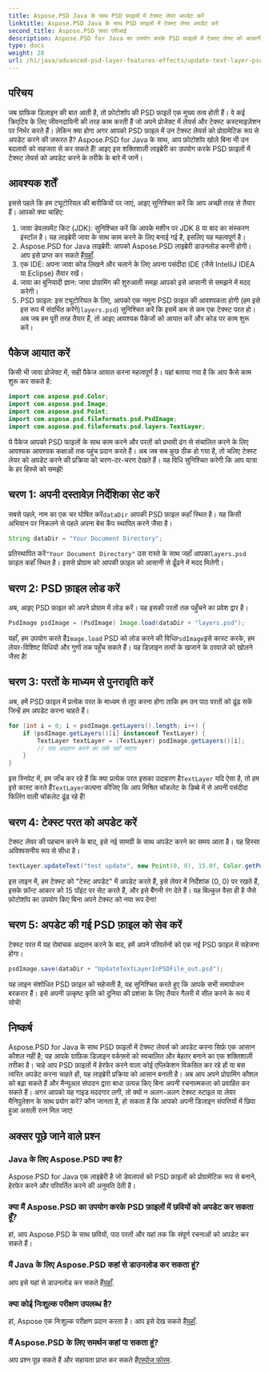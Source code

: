 ```yaml
---
title: Aspose.PSD Java के साथ PSD फ़ाइलों में टेक्स्ट लेयर अपडेट करें
linktitle: Aspose.PSD Java के साथ PSD फ़ाइलों में टेक्स्ट लेयर अपडेट करें
second_title: Aspose.PSD जावा एपीआई
description: Aspose.PSD for Java का उपयोग करके PSD फ़ाइलों में टेक्स्ट लेयर को आसानी से अपडेट करना सीखें। सहज टेक्स्ट संपादन के लिए हमारे चरण-दर-चरण गाइड का पालन करें।
type: docs
weight: 28
url: /hi/java/advanced-psd-layer-features-effects/update-text-layer-psd-files/
---
```

## परिचय
जब ग्राफिक डिज़ाइन की बात आती है, तो फ़ोटोशॉप की PSD फ़ाइलें एक मुख्य तत्व होती हैं। वे कई क्रिएटिव के लिए जीवनदायिनी की तरह काम करती हैं जो अपने प्रोजेक्ट में लेयर्स और टेक्स्ट कस्टमाइज़ेशन पर निर्भर करते हैं। लेकिन क्या होगा अगर आपको PSD फ़ाइल में उन टेक्स्ट लेयर्स को प्रोग्रामेटिक रूप से अपडेट करने की ज़रूरत है? Aspose.PSD for Java के साथ, आप फ़ोटोशॉप खोले बिना भी उन बदलावों को सहजता से कर सकते हैं! आइए इस शक्तिशाली लाइब्रेरी का उपयोग करके PSD फ़ाइलों में टेक्स्ट लेयर्स को अपडेट करने के तरीके के बारे में जानें।
## आवश्यक शर्तें
इससे पहले कि हम ट्यूटोरियल की बारीकियों पर जाएं, आइए सुनिश्चित करें कि आप अच्छी तरह से तैयार हैं। आपको क्या चाहिए:
1. जावा डेवलपमेंट किट (JDK): सुनिश्चित करें कि आपके मशीन पर JDK 8 या बाद का संस्करण इंस्टॉल है। यह लाइब्रेरी जावा के साथ काम करने के लिए बनाई गई है, इसलिए यह महत्वपूर्ण है।
2. Aspose.PSD for Java लाइब्रेरी: आपको Aspose.PSD लाइब्रेरी डाउनलोड करनी होगी। आप इसे प्राप्त कर सकते हैं[यहाँ](https://releases.aspose.com/psd/java/). 
3. एक IDE: अपना जावा कोड लिखने और चलाने के लिए अपना पसंदीदा IDE (जैसे IntelliJ IDEA या Eclipse) तैयार रखें।
4. जावा का बुनियादी ज्ञान: जावा प्रोग्रामिंग की शुरुआती समझ आपको इसे आसानी से समझने में मदद करेगी।
5.  PSD फ़ाइल: इस ट्यूटोरियल के लिए, आपको एक नमूना PSD फ़ाइल की आवश्यकता होगी (हम इसे इस रूप में संदर्भित करेंगे)`layers.psd`) सुनिश्चित करें कि इसमें कम से कम एक टेक्स्ट परत हो।
अब जब हम पूरी तरह तैयार हैं, तो आइए आवश्यक पैकेजों को आयात करें और कोड पर काम शुरू करें।
## पैकेज आयात करें
किसी भी जावा प्रोजेक्ट में, सही पैकेज आयात करना महत्वपूर्ण है। यहां बताया गया है कि आप कैसे काम शुरू कर सकते हैं:
```java
import com.aspose.psd.Color;
import com.aspose.psd.Image;
import com.aspose.psd.Point;
import com.aspose.psd.fileformats.psd.PsdImage;
import com.aspose.psd.fileformats.psd.layers.TextLayer;
```
ये पैकेज आपको PSD फाइलों के साथ काम करने और परतों को प्रभावी ढंग से संचालित करने के लिए आवश्यक आवश्यक कक्षाओं तक पहुंच प्रदान करते हैं।
अब जब सब कुछ ठीक हो गया है, तो चलिए टेक्स्ट लेयर को अपडेट करने की प्रक्रिया को चरण-दर-चरण देखते हैं। यह विधि सुनिश्चित करेगी कि आप यात्रा के हर हिस्से को समझें!
## चरण 1: अपनी दस्तावेज़ निर्देशिका सेट करें
सबसे पहले, नाम का एक चर घोषित करें`dataDir` आपकी PSD फ़ाइल कहाँ स्थित है। यह किसी अभियान पर निकलने से पहले अपना बेस कैंप स्थापित करने जैसा है।
```java
String dataDir = "Your Document Directory";
```
 प्रतिस्थापित करें`"Your Document Directory"` उस रास्ते के साथ जहाँ आपका`layers.psd` फ़ाइल कहाँ स्थित है। इससे प्रोग्राम को आपकी फ़ाइल को आसानी से ढूँढने में मदद मिलेगी।
## चरण 2: PSD फ़ाइल लोड करें
अब, आइए PSD फ़ाइल को अपने प्रोग्राम में लोड करें। यह इसकी परतों तक पहुँचने का प्रवेश द्वार है।
```java
PsdImage psdImage = (PsdImage) Image.load(dataDir + "layers.psd");
```
 यहाँ, हम उपयोग करते हैं`Image.load` PSD को लोड करने की विधि`PsdImage`इसे कास्ट करके, हम लेयर-विशिष्ट विधियों और गुणों तक पहुँच सकते हैं। यह डिज़ाइन तत्वों के खजाने के दरवाज़े को खोलने जैसा है!
## चरण 3: परतों के माध्यम से पुनरावृति करें
अब, हमें PSD फ़ाइल में प्रत्येक परत के माध्यम से लूप करना होगा ताकि हम उन पाठ परतों को ढूंढ सकें जिन्हें हम अपडेट करना चाहते हैं। 
```java
for (int i = 0; i < psdImage.getLayers().length; i++) {
    if (psdImage.getLayers()[i] instanceof TextLayer) {
        TextLayer textLayer = (TextLayer) psdImage.getLayers()[i];
        // पाठ अद्यतन करने का तर्क यहाँ जाएगा
    }
}
```
 इस स्निपेट में, हम जाँच कर रहे हैं कि क्या प्रत्येक परत इसका उदाहरण है`TextLayer` यदि ऐसा है, तो हम इसे कास्ट करते हैं`TextLayer`कल्पना कीजिए कि आप मिश्रित चॉकलेट के डिब्बे में से अपनी पसंदीदा फिलिंग वाली चॉकलेट ढूंढ रहे हैं!
## चरण 4: टेक्स्ट परत को अपडेट करें
टेक्स्ट लेयर की पहचान करने के बाद, इसे नई सामग्री के साथ अपडेट करने का समय आता है। यह हिस्सा अविश्वसनीय रूप से सीधा है।
```java
textLayer.updateText("test update", new Point(0, 0), 15.0f, Color.getPurple());
```
इस लाइन में, हम टेक्स्ट को "टेस्ट अपडेट" में अपडेट करते हैं, इसे लेयर में निर्देशांक (0, 0) पर रखते हैं, इसके फ़ॉन्ट आकार को 15 पॉइंट पर सेट करते हैं, और इसे बैंगनी रंग देते हैं। यह बिल्कुल वैसा ही है जैसे फ़ोटोशॉप का उपयोग किए बिना अपने टेक्स्ट को नया रूप देना!
## चरण 5: अपडेट की गई PSD फ़ाइल को सेव करें
टेक्स्ट परत में यह रोमांचक अद्यतन करने के बाद, हमें अपने परिवर्तनों को एक नई PSD फ़ाइल में सहेजना होगा। 
```java
psdImage.save(dataDir + "UpdateTextLayerInPSDFile_out.psd");
```
यह लाइन संशोधित PSD फ़ाइल को सहेजती है, यह सुनिश्चित करते हुए कि आपके सभी समायोजन बरकरार हैं। इसे अपनी उत्कृष्ट कृति को दुनिया की प्रशंसा के लिए तैयार गैलरी में सील करने के रूप में सोचें!
## निष्कर्ष
Aspose.PSD for Java के साथ PSD फ़ाइलों में टेक्स्ट लेयर्स को अपडेट करना सिर्फ़ एक आसान कौशल नहीं है; यह आपके ग्राफ़िक डिज़ाइन वर्कफ़्लो को स्वचालित और बेहतर बनाने का एक शक्तिशाली तरीका है। चाहे आप PSD फ़ाइलों में हेरफेर करने वाला कोई एप्लिकेशन विकसित कर रहे हों या बस त्वरित अपडेट करना चाहते हों, यह लाइब्रेरी प्रक्रिया को आसान बनाती है। अब आप अपने प्रोग्रामिंग कौशल को बढ़ा सकते हैं और मैन्युअल संपादन द्वारा बाधा उत्पन्न किए बिना अपनी रचनात्मकता को प्रवाहित कर सकते हैं।
अगर आपको यह गाइड मददगार लगी, तो क्यों न अलग-अलग टेक्स्ट स्टाइल या लेयर मैनिपुलेशन के साथ प्रयोग करें? कौन जानता है, हो सकता है कि आपको अपनी डिज़ाइन संपत्तियों में छिपा हुआ असली रत्न मिल जाए!
## अक्सर पूछे जाने वाले प्रश्न
### Java के लिए Aspose.PSD क्या है?
Aspose.PSD for Java एक लाइब्रेरी है जो डेवलपर्स को PSD फ़ाइलों को प्रोग्रामेटिक रूप से बनाने, हेरफेर करने और परिवर्तित करने की अनुमति देती है।
### क्या मैं Aspose.PSD का उपयोग करके PSD फ़ाइलों में छवियों को अपडेट कर सकता हूँ?
हां, आप Aspose.PSD के साथ छवियों, पाठ परतों और यहां तक कि संपूर्ण रचनाओं को अपडेट कर सकते हैं।
### मैं Java के लिए Aspose.PSD कहां से डाउनलोड कर सकता हूं?
 आप इसे यहां से डाउनलोड कर सकते हैं[यहाँ](https://releases.aspose.com/psd/java/).
### क्या कोई निःशुल्क परीक्षण उपलब्ध है?
 हां, Aspose एक निःशुल्क परीक्षण प्रदान करता है। आप इसे देख सकते हैं[यहाँ](https://releases.aspose.com/).
### मैं Aspose.PSD के लिए समर्थन कहां पा सकता हूं?
आप प्रश्न पूछ सकते हैं और सहायता प्राप्त कर सकते हैं[एस्पोज फोरम](https://forum.aspose.com/c/psd/34).